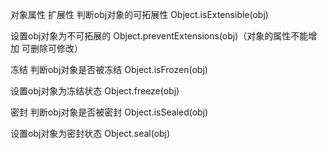 对象属性
扩展性
判断obj对象的可拓展性
Object.isExtensible(obj)

设置obj对象为不可拓展的
Object.preventExtensions(obj)（对象的属性不能增加 可删除可修改）

冻结
判断obj对象是否被冻结 Object.isFrozen(obj)

设置obj对象为冻结状态 Object.freeze(obj)

密封
判断obj对象是否被密封 Object.isSealed(obj)

设置obj对象为密封状态 Object.seal(obj)